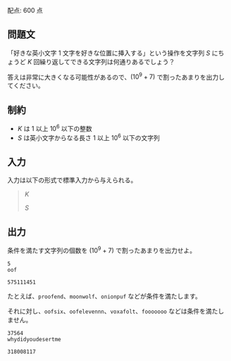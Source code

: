 配点: $600$ 点

## 問題文

「好きな英小文字 $1$ 文字を好きな位置に挿入する」という操作を文字列 $S$ にちょうど $K$ 回繰り返してできる文字列は何通りあるでしょう？

答えは非常に大きくなる可能性があるので、$(10^9+7)$ で割ったあまりを出力してください。

## 制約

- $K$ は $1$ 以上 $10^6$ 以下の整数
- $S$ は英小文字からなる長さ $1$ 以上 $10^6$ 以下の文字列

## 入力

入力は以下の形式で標準入力から与えられる。

> $K$
> 
> $S$

## 出力

条件を満たす文字列の個数を $(10^9+7)$ で割ったあまりを出力せよ。

```input1
5
oof
```

```output1
575111451
```

たとえば、`proofend`、`moonwolf`、`onionpuf` などが条件を満たします。

それに対し、`oofsix`、`oofelevennn`、`voxafolt`、`fooooooo` などは条件を満たしません。

```input2
37564
whydidyoudesertme
```

```output2
318008117
```